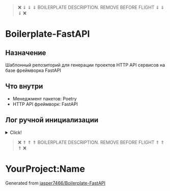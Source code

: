 > &#10060; &dArr; &dArr; &dArr; BOILERPLATE DESCRIPTION. REMOVE BEFORE FLIGHT &dArr; &dArr; &dArr; &#10060;

# Boilerplate-FastAPI

## Назначение

Шаблонный репозиторий для генерации проектов HTTP API сервисов на базе фреймворка FastAPI

## Что внутри

- Менеджмент пакетов: Poetry
- HTTP API фреймворк: FastAPI

## Лог ручной инициализации

<details>
  <summary>Click!</summary>

  ### Менеджер пакетов Poetry
  
  - Установка пакета `Poetry` (если не установлен)
    > pip install poetry
  - Poetry. Локальная конфигурация: создавать venv в корне проекта
    > poetry config virtualenvs.in-project true --local
  - Poetry. Инициализация
    > poetry init
  - Poetry. Создание venv
    > poetry env use python3.9
  - Poetry. Активация venv
    > poetry shell
  - В среде разработки для проекта необходимо выбрать интерпретатор из локального venv
  
  ### Фреймворк FastAPI
  
  - Установка пакета `FastAPI`
    > poetry add fastapi
  - Установка пакета `Uvicorn` (ASGI-сервер)
    > poetry add uvicorn
  - Установка пакета `python-multipart`
    > poetry add python-multipart
  - Создана директория src
  - Создан пакет `src/application`
  - Настроено минимальное приложение в src/application/app.py
  - В настройках Run/Debug конфигурации среды разработки необходимо создать новую с параметрами:
    - Target to run - Module name: (указать название пакета приложения, в данном случае - application)
    - Python interpreter: (выбрать из локального venv)
    - Working directory: (указать корень проекта)
  
  ### Работа с конфигурацией приложения

  - Установка пакета `dynaconf`
    > poetry add dynaconf
  - Инициализация конфига
    > dynaconf init
  - Конфигурационный файл config.py следует перенести в пакет (application)
  - Параметр envvar_prefix можно заменить на свой (например, APPLICATION)

  ### Работа с БД

  - Установка пакета `sqlalchemy`
    > poetry add sqlalchemy
  - Установка пакета `aiofiles`
    > poetry add aiofiles
  - Установка пакета `alembic`
    > poetry add alembic
  - Инициализация alembic
    > alembic init
  - Конфигурация settings.toml
    - `database_url = "sqlite:///database.sqlite"`
  - Конфигурация в alembic.ini
    - `prepend_sys_path = src`
    - `file_template = %%(year)d-%%(month).2d-%%(day).2d_%%(hour).2d:%%(minute).2d:%%(second).2d_%%(rev)s`
    - `# sqlalchemy.url = driver://user:pass@localhost/dbname` - закомментировать
  - Конфигурация в alembic/env.py
    - `target_metadata = Base.metadata`
    - `config.set_main_option('sqlalchemy.url', settings.database_url)`
  - Создание миграции
    - `alembic revision --autogenerate -m "Create 'accounts' table"`
  - Применение миграции
    - `alembic upgrade head`

  ### Реализация ручек аккаунта
  - Установка пакета `passlib`
    > poetry add passlib
</details>

> &#10060; &uArr; &uArr; &uArr; BOILERPLATE DESCRIPTION. REMOVE BEFORE FLIGHT &uArr; &uArr; &uArr; &#10060;

# YourProject:Name

Generated from [jasper7466/Boilerplate-FastAPI](https://github.com/jasper7466/Boilerplate-FastAPI)